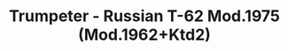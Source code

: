 ---
layout: product
title: "Trumpeter - Russian T-62 Mod.1975 (Mod.1962+Ktd2)"
price: "4900" 
desc: "N/A"
img_path: "/assets/img/TRU01551.jpg"
brand: "N/A"
available: false
special_offer: false
new: false
soon: false
cat: "010000"
subcat: "013400"
subsubcat: "0N/A"
sifra: "TRU01551"
popular: false
---